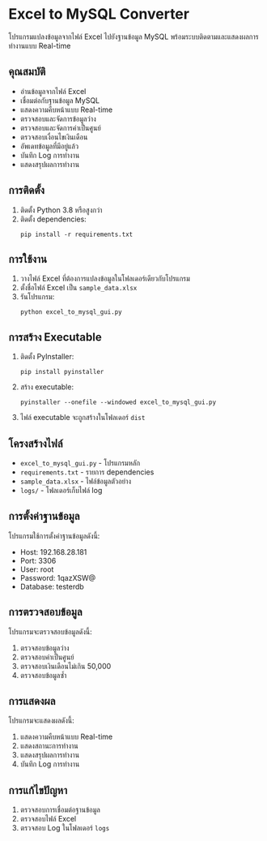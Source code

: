 # Excel to MySQL Converter

โปรแกรมแปลงข้อมูลจากไฟล์ Excel ไปยังฐานข้อมูล MySQL พร้อมระบบติดตามและแสดงผลการทำงานแบบ Real-time

## คุณสมบัติ

- อ่านข้อมูลจากไฟล์ Excel
- เชื่อมต่อกับฐานข้อมูล MySQL
- แสดงความคืบหน้าแบบ Real-time
- ตรวจสอบและจัดการข้อมูลว่าง
- ตรวจสอบและจัดการค่าเป็นศูนย์
- ตรวจสอบเงื่อนไขเงินเดือน
- อัพเดทข้อมูลที่มีอยู่แล้ว
- บันทึก Log การทำงาน
- แสดงสรุปผลการทำงาน

## การติดตั้ง

1. ติดตั้ง Python 3.8 หรือสูงกว่า
2. ติดตั้ง dependencies:
   ```
   pip install -r requirements.txt
   ```

## การใช้งาน

1. วางไฟล์ Excel ที่ต้องการแปลงข้อมูลในโฟลเดอร์เดียวกับโปรแกรม
2. ตั้งชื่อไฟล์ Excel เป็น `sample_data.xlsx`
3. รันโปรแกรม:
   ```
   python excel_to_mysql_gui.py
   ```

## การสร้าง Executable

1. ติดตั้ง PyInstaller:
   ```
   pip install pyinstaller
   ```

2. สร้าง executable:
   ```
   pyinstaller --onefile --windowed excel_to_mysql_gui.py
   ```

3. ไฟล์ executable จะถูกสร้างในโฟลเดอร์ `dist`

## โครงสร้างไฟล์

- `excel_to_mysql_gui.py` - โปรแกรมหลัก
- `requirements.txt` - รายการ dependencies
- `sample_data.xlsx` - ไฟล์ข้อมูลตัวอย่าง
- `logs/` - โฟลเดอร์เก็บไฟล์ log

## การตั้งค่าฐานข้อมูล

โปรแกรมใช้การตั้งค่าฐานข้อมูลดังนี้:
- Host: 192.168.28.181
- Port: 3306
- User: root
- Password: 1qazXSW@
- Database: testerdb

## การตรวจสอบข้อมูล

โปรแกรมจะตรวจสอบข้อมูลดังนี้:
1. ตรวจสอบข้อมูลว่าง
2. ตรวจสอบค่าเป็นศูนย์
3. ตรวจสอบเงินเดือนไม่เกิน 50,000
4. ตรวจสอบข้อมูลซ้ำ

## การแสดงผล

โปรแกรมจะแสดงผลดังนี้:
1. แสดงความคืบหน้าแบบ Real-time
2. แสดงสถานะการทำงาน
3. แสดงสรุปผลการทำงาน
4. บันทึก Log การทำงาน

## การแก้ไขปัญหา

1. ตรวจสอบการเชื่อมต่อฐานข้อมูล
2. ตรวจสอบไฟล์ Excel
3. ตรวจสอบ Log ในโฟลเดอร์ `logs` 